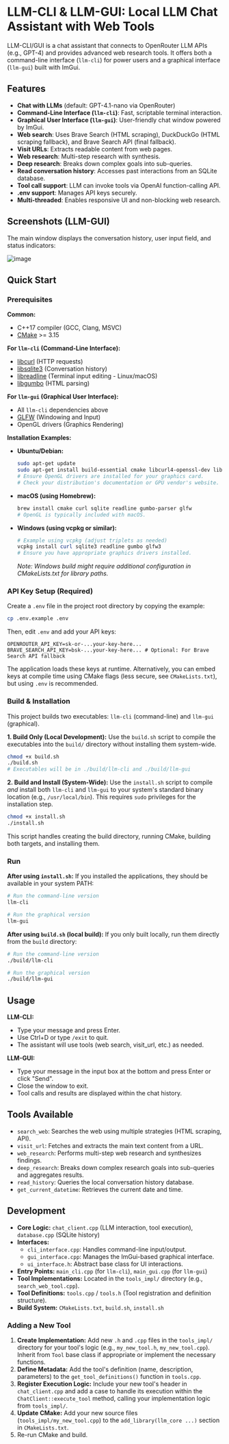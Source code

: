 # LLM-CLI & LLM-GUI: Local LLM Chat Assistant with Web Tools

LLM-CLI/GUI is a chat assistant that connects to OpenRouter LLM APIs (e.g., GPT-4) and provides advanced web research tools. It offers both a command-line interface (`llm-cli`) for power users and a graphical interface (`llm-gui`) built with ImGui.

## Features

- **Chat with LLMs** (default: GPT-4.1-nano via OpenRouter)
- **Command-Line Interface (`llm-cli`)**: Fast, scriptable terminal interaction.
- **Graphical User Interface (`llm-gui`)**: User-friendly chat window powered by ImGui.
- **Web search**: Uses Brave Search (HTML scraping), DuckDuckGo (HTML scraping fallback), and Brave Search API (final fallback).
- **Visit URLs**: Extracts readable content from web pages.
- **Web research**: Multi-step research with synthesis.
- **Deep research**: Breaks down complex goals into sub-queries.
- **Read conversation history**: Accesses past interactions from an SQLite database.
- **Tool call support**: LLM can invoke tools via OpenAI function-calling API.
- **.env support**: Manages API keys securely.
- **Multi-threaded**: Enables responsive UI and non-blocking web research.

## Screenshots (LLM-GUI)

The main window displays the conversation history, user input field, and status indicators:

![image](https://github.com/user-attachments/assets/598a7696-9e92-4898-b58e-738b3f207bc3)

## Quick Start

### Prerequisites

**Common:**
- C++17 compiler (GCC, Clang, MSVC)
- [CMake](https://cmake.org/) >= 3.15

**For `llm-cli` (Command-Line Interface):**
- [libcurl](https://curl.se/libcurl/) (HTTP requests)
- [libsqlite3](https://www.sqlite.org/) (Conversation history)
- [libreadline](https://tiswww.case.edu/php/chet/readline/rltop.html) (Terminal input editing - Linux/macOS)
- [libgumbo](https://github.com/google/gumbo-parser) (HTML parsing)

**For `llm-gui` (Graphical User Interface):**
- All `llm-cli` dependencies above
- [GLFW](https://www.glfw.org/) (Windowing and Input)
- OpenGL drivers (Graphics Rendering)

**Installation Examples:**

*   **Ubuntu/Debian:**
    ```sh
    sudo apt-get update
    sudo apt-get install build-essential cmake libcurl4-openssl-dev libsqlite3-dev libreadline-dev libgumbo-dev libglfw3-dev
    # Ensure OpenGL drivers are installed for your graphics card.
    # Check your distribution's documentation or GPU vendor's website.
    ```
*   **macOS (using Homebrew):**
    ```sh
    brew install cmake curl sqlite readline gumbo-parser glfw
    # OpenGL is typically included with macOS.
    ```
*   **Windows (using vcpkg or similar):**
    ```powershell
    # Example using vcpkg (adjust triplets as needed)
    vcpkg install curl sqlite3 readline gumbo glfw3
    # Ensure you have appropriate graphics drivers installed.
    ```
    *Note: Windows build might require additional configuration in CMakeLists.txt for library paths.*

### API Key Setup (Required)

Create a `.env` file in the project root directory by copying the example:
```sh
cp .env.example .env
```
Then, edit `.env` and add your API keys:
```dotenv
OPENROUTER_API_KEY=sk-or-...your-key-here...
BRAVE_SEARCH_API_KEY=bsk-...your-key-here... # Optional: For Brave Search API fallback
```
The application loads these keys at runtime. Alternatively, you can embed keys at compile time using CMake flags (less secure, see `CMakeLists.txt`), but using `.env` is recommended.

### Build & Installation

This project builds two executables: `llm-cli` (command-line) and `llm-gui` (graphical).

**1. Build Only (Local Development):**
Use the `build.sh` script to compile the executables into the `build/` directory without installing them system-wide.
```sh
chmod +x build.sh
./build.sh
# Executables will be in ./build/llm-cli and ./build/llm-gui
```

**2. Build and Install (System-Wide):**
Use the `install.sh` script to compile *and* install both `llm-cli` and `llm-gui` to your system's standard binary location (e.g., `/usr/local/bin`). This requires `sudo` privileges for the installation step.
```sh
chmod +x install.sh
./install.sh
```
This script handles creating the build directory, running CMake, building both targets, and installing them.

### Run

**After using `install.sh`:**
If you installed the applications, they should be available in your system PATH:
```sh
# Run the command-line version
llm-cli

# Run the graphical version
llm-gui
```

**After using `build.sh` (local build):**
If you only built locally, run them directly from the `build` directory:
```sh
# Run the command-line version
./build/llm-cli

# Run the graphical version
./build/llm-gui
```

## Usage

**LLM-CLI:**
- Type your message and press Enter.
- Use Ctrl+D or type `/exit` to quit.
- The assistant will use tools (web search, visit_url, etc.) as needed.

**LLM-GUI:**
- Type your message in the input box at the bottom and press Enter or click "Send".
- Close the window to exit.
- Tool calls and results are displayed within the chat history.

## Tools Available

- `search_web`: Searches the web using multiple strategies (HTML scraping, API).
- `visit_url`: Fetches and extracts the main text content from a URL.
- `web_research`: Performs multi-step web research and synthesizes findings.
- `deep_research`: Breaks down complex research goals into sub-queries and aggregates results.
- `read_history`: Queries the local conversation history database.
- `get_current_datetime`: Retrieves the current date and time.

## Development

- **Core Logic:** `chat_client.cpp` (LLM interaction, tool execution), `database.cpp` (SQLite history)
- **Interfaces:**
    - `cli_interface.cpp`: Handles command-line input/output.
    - `gui_interface.cpp`: Manages the ImGui-based graphical interface.
    - `ui_interface.h`: Abstract base class for UI interactions.
- **Entry Points:** `main_cli.cpp` (for `llm-cli`), `main_gui.cpp` (for `llm-gui`)
- **Tool Implementations:** Located in the `tools_impl/` directory (e.g., `search_web_tool.cpp`).
- **Tool Definitions:** `tools.cpp` / `tools.h` (Tool registration and definition structure).
- **Build System:** `CMakeLists.txt`, `build.sh`, `install.sh`

### Adding a New Tool

1.  **Create Implementation:** Add new `.h` and `.cpp` files in the `tools_impl/` directory for your tool's logic (e.g., `my_new_tool.h`, `my_new_tool.cpp`). Inherit from `Tool` base class if appropriate or implement the necessary functions.
2.  **Define Metadata:** Add the tool's definition (name, description, parameters) to the `get_tool_definitions()` function in `tools.cpp`.
3.  **Register Execution Logic:** Include your new tool's header in `chat_client.cpp` and add a case to handle its execution within the `ChatClient::execute_tool` method, calling your implementation logic from `tools_impl/`.
4.  **Update CMake:** Add your new source files (`tools_impl/my_new_tool.cpp`) to the `add_library(llm_core ...)` section in `CMakeLists.txt`.
5.  Re-run CMake and build.
